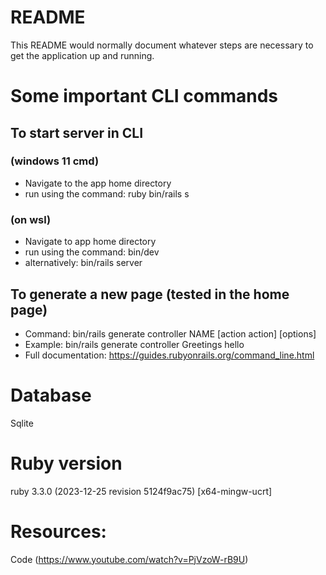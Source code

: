 # README

This README would normally document whatever steps are necessary to get the
application up and running.

# Some important CLI commands

## To start server in CLI
### (windows 11 cmd) 
  - Navigate to the app home directory
  - run using the command: ruby bin/rails s
### (on wsl)
  - Navigate to app home directory
  - run using the command: bin/dev
  - alternatively: bin/rails server

## To generate a new page (tested in the home page)
  - Command: bin/rails generate controller NAME [action action] [options]
  - Example: bin/rails generate controller Greetings hello
  - Full documentation: https://guides.rubyonrails.org/command_line.html

# Database
Sqlite

# Ruby version
ruby 3.3.0 (2023-12-25 revision 5124f9ac75) [x64-mingw-ucrt]

# Resources:
Code (https://www.youtube.com/watch?v=PjVzoW-rB9U)
